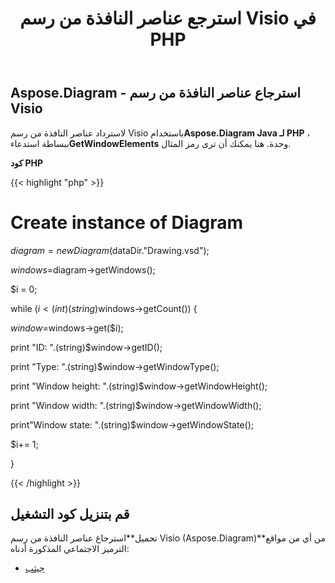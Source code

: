 ﻿---
title: استرجع عناصر النافذة من رسم Visio في PHP
type: docs
weight: 30
url: /ar/java/retrieve-window-elements-from-the-visio-drawing-in-php/
---
## **Aspose.Diagram - استرجاع عناصر النافذة من رسم Visio**
 لاسترداد عناصر النافذة من رسم Visio باستخدام**Aspose.Diagram Java لـ PHP** ، ببساطة استدعاء**GetWindowElements** وحدة. هنا يمكنك أن ترى رمز المثال.

**كود PHP**

{{< highlight "php" >}}

 # Create instance of Diagram

$diagram = new Diagram($dataDir."Drawing.vsd");

$windows=$diagram->getWindows();

$i = 0;

while ($i<(int)(string)$windows->getCount()) {

$window=$windows->get($i);

print "ID: ".(string)$window->getID();

print "Type: ".(string)$window->getWindowType();

print "Window height: ".(string)$window->getWindowHeight();

print "Window width: ".(string)$window->getWindowWidth();

print"Window state: ".(string)$window->getWindowState();

$i+= 1;

}

{{< /highlight >}}
## **قم بتنزيل كود التشغيل**
 تحميل**استرجاع عناصر النافذة من رسم Visio (Aspose.Diagram)**من أي من مواقع الترميز الاجتماعي المذكورة أدناه:

- [جيثب](https://github.com/asposediagram/Aspose.Diagram-for-Java/blob/master/Plugins/Aspose_Diagram_Java_for_PHP/src/aspose/diagram/WorkingwithWindowElements/GetWindowElements.php)
